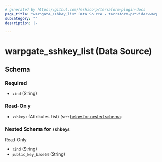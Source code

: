 ```yaml
---
# generated by https://github.com/hashicorp/terraform-plugin-docs
page_title: "warpgate_sshkey_list Data Source - terraform-provider-warpgate"
subcategory: ""
description: |-
  
---
```


# warpgate_sshkey_list (Data Source)





<!-- schema generated by tfplugindocs -->
## Schema

### Required

- `kind` (String)

### Read-Only

- `sshkeys` (Attributes List) (see [below for nested schema](#nestedatt--sshkeys))

<a id="nestedatt--sshkeys"></a>
### Nested Schema for `sshkeys`

Read-Only:

- `kind` (String)
- `public_key_base64` (String)


